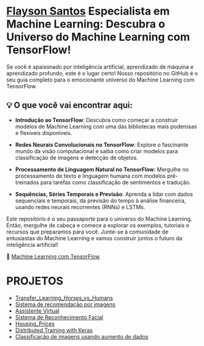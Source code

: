 # [Flayson Santos](https://github.com/FlaysonSantos) Especialista em Machine Learning: Descubra o Universo do Machine Learning com TensorFlow!

Se você é apaixonado por inteligência artificial, aprendizado de máquina e aprendizado profundo, este é o lugar certo! Nosso repositório no GitHub é o seu guia completo para o emocionante universo do Machine Learning com TensorFlow.

## 💡 O que você vai encontrar aqui:

- **Introdução ao TensorFlow**: Descubra como começar a construir modelos de Machine Learning com uma das bibliotecas mais poderosas e flexíveis disponíveis.

- **Redes Neurais Convolucionais no TensorFlow**: Explore o fascinante mundo da visão computacional e saiba como criar modelos para classificação de imagens e detecção de objetos.

- **Processamento de Linguagem Natural no TensorFlow**: Mergulhe no processamento de texto e linguagem humana com modelos pré-treinados para tarefas como classificação de sentimentos e tradução.

- **Sequências, Séries Temporais e Previsão**: Aprenda a lidar com dados sequenciais e temporais, da previsão do tempo à análise financeira, usando redes neurais recorrentes (RNNs) e LSTMs.

Este repositório é o seu passaporte para o universo do Machine Learning. Então, mergulhe de cabeça e comece a explorar os exemplos, tutoriais e recursos que preparamos para você. Junte-se à comunidade de entusiastas do Machine Learning e vamos construir juntos o futuro da inteligência artificial!

🚀 [Machine Learning com TensorFlow]([link-para-o-seu-repositorio](https://github.com/FlaysonSantos/Machine_Learning/tree/main))


# PROJETOS
- [Transfer_Learning_Horses_vs_Humans](https://github.com/FlaysonSantos/Machine_Learning/tree/main/Convolutional%20neural%20networks%20tensorflow)
- [Sistema de recomendação por imagens](https://github.com/FlaysonSantos/Machine_Learning/tree/main/Sistema-de-recomendacao-por-imagens)
- [Assistente Virtual](https://github.com/FlaysonSantos/Machine_Learning/tree/main/AssistenteVirtual)
- [Sistema de Reconhecimento Facial](https://github.com/FlaysonSantos/Machine_Learning/tree/main/Sistema-de-Reconhecimento-Facial)
- [Housing_Prices](https://github.com/FlaysonSantos/Machine_Learning/tree/main/Housing_Prices)
- [Distributed Training with Keras](https://github.com/FlaysonSantos/Machine_Learning/blob/main/Distributed%20Training%20with%20Keras/keras.ipynb)
- [Classificação de imagens usando aumento de dados](https://github.com/FlaysonSantos/Machine_Learning/tree/main/computer%20vision)




